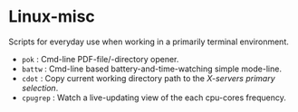 Linux-misc
==========

Scripts for everyday use when working in a primarily terminal environment.

* `pok` : Cmd-line PDF-file/-directory opener.
* `battw` : Cmd-line based battery-and-time-watching simple mode-line.
* `cdot` : Copy current working directory path to the *X-servers primary selection*.
* `cpugrep` : Watch a live-updating view of the each cpu-cores frequency.


